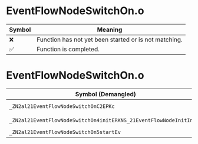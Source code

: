 # EventFlowNodeSwitchOn.o
| Symbol | Meaning 
| ------------- | ------------- 
| :x: | Function has not yet been started or is not matching. 
| :white_check_mark: | Function is completed. 


# EventFlowNodeSwitchOn.o
| Symbol (Demangled) | Symbol (Mangled) | Decompiled? |
| ------------- |  ------------- | ------------- |
| `_ZN2al21EventFlowNodeSwitchOnC2EPKc` | `al::EventFlowNodeSwitchOn::EventFlowNodeSwitchOn(char const*)` | :white_check_mark: |
| `_ZN2al21EventFlowNodeSwitchOn4initERKNS_21EventFlowNodeInitInfoE` | `al::EventFlowNodeSwitchOn::init(al::EventFlowNodeInitInfo const&)` | :white_check_mark: |
| `_ZN2al21EventFlowNodeSwitchOn5startEv` | `al::EventFlowNodeSwitchOn::start(void)` | :white_check_mark: |
